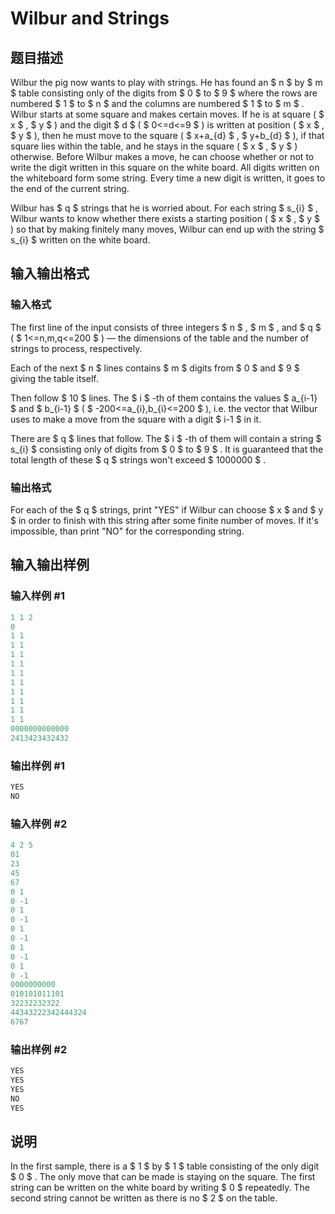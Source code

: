 # Wilbur and Strings

## 题目描述

Wilbur the pig now wants to play with strings. He has found an $ n $ by $ m $ table consisting only of the digits from $ 0 $ to $ 9 $ where the rows are numbered $ 1 $ to $ n $ and the columns are numbered $ 1 $ to $ m $ . Wilbur starts at some square and makes certain moves. If he is at square ( $ x $ , $ y $ ) and the digit $ d $ ( $ 0<=d<=9 $ ) is written at position ( $ x $ , $ y $ ), then he must move to the square ( $ x+a_{d} $ , $ y+b_{d} $ ), if that square lies within the table, and he stays in the square ( $ x $ , $ y $ ) otherwise. Before Wilbur makes a move, he can choose whether or not to write the digit written in this square on the white board. All digits written on the whiteboard form some string. Every time a new digit is written, it goes to the end of the current string.

Wilbur has $ q $ strings that he is worried about. For each string $ s_{i} $ , Wilbur wants to know whether there exists a starting position ( $ x $ , $ y $ ) so that by making finitely many moves, Wilbur can end up with the string $ s_{i} $ written on the white board.

## 输入输出格式

### 输入格式

The first line of the input consists of three integers $ n $ , $ m $ , and $ q $ ( $ 1<=n,m,q<=200 $ ) — the dimensions of the table and the number of strings to process, respectively.

Each of the next $ n $ lines contains $ m $ digits from $ 0 $ and $ 9 $ giving the table itself.

Then follow $ 10 $ lines. The $ i $ -th of them contains the values $ a_{i-1} $ and $ b_{i-1} $ ( $ -200<=a_{i},b_{i}<=200 $ ), i.e. the vector that Wilbur uses to make a move from the square with a digit $ i-1 $ in it.

There are $ q $ lines that follow. The $ i $ -th of them will contain a string $ s_{i} $ consisting only of digits from $ 0 $ to $ 9 $ . It is guaranteed that the total length of these $ q $ strings won't exceed $ 1000000 $ .

### 输出格式

For each of the $ q $ strings, print "YES" if Wilbur can choose $ x $ and $ y $ in order to finish with this string after some finite number of moves. If it's impossible, than print "NO" for the corresponding string.

## 输入输出样例

### 输入样例 #1

```cpp
1 1 2
0
1 1
1 1
1 1
1 1
1 1
1 1
1 1
1 1
1 1
1 1
0000000000000
2413423432432

```
### 输出样例 #1

```cpp
YES
NO

```
### 输入样例 #2

```cpp
4 2 5
01
23
45
67
0 1
0 -1
0 1
0 -1
0 1
0 -1
0 1
0 -1
0 1
0 -1
0000000000
010101011101
32232232322
44343222342444324
6767

```
### 输出样例 #2

```cpp
YES
YES
YES
NO
YES

```
## 说明

In the first sample, there is a $ 1 $ by $ 1 $ table consisting of the only digit $ 0 $ . The only move that can be made is staying on the square. The first string can be written on the white board by writing $ 0 $ repeatedly. The second string cannot be written as there is no $ 2 $ on the table.

